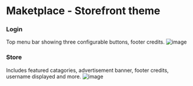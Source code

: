 # Maketplace - Storefront theme

### Login
Top menu bar showing three configurable buttons, footer credits.
![image](https://github.com/virtualizebrief/collection/assets/153381859/0bf49414-ee79-449b-be5d-7fc6fe1e9602)

### Store
Includes featured catagories, advertisement banner, footer credits, username displayed and more.
![image](https://github.com/virtualizebrief/collection/assets/153381859/03856654-ddbe-44a8-809e-f5ea3225ad5a)
